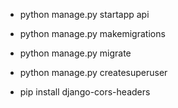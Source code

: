 * python manage.py startapp api
* python manage.py makemigrations 
* python manage.py migrate

* python manage.py createsuperuser

* pip install django-cors-headers


